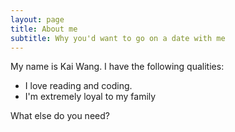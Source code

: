 ```yaml
---
layout: page
title: About me
subtitle: Why you'd want to go on a date with me
---
```


My name is Kai Wang. I have the following qualities:

- I love reading and coding.
- I'm extremely loyal to my family

What else do you need?


